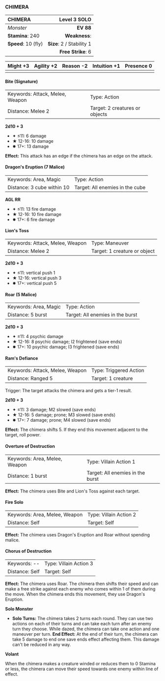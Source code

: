 ### CHIMERA

| CHIMERA             |          **Level 3 SOLO** |
| :------------------ | ------------------------: |
| *Monster*           |                 **EV 88** |
| **Stamina**: 240    |             **Weakness**: |
| **Speed**: 10 (fly) | **Size**: 2 / Stability 1 |
|                     |        **Free Strike**: 6 |

| **Might** +3 | **Agility** +2 | **Reason** -2 | **Intuition** +1 | **Presence** 0 |
| ------------ | -------------- | ------------- | ---------------- | -------------- |
|              |                |               |                  |                |

#### Bite (Signature)

|                                 |                                |
| :------------------------------ | :----------------------------- |
| Keywords: Attack, Melee, Weapon | Type: Action                   |
| Distance: Melee 2               | Target: 2 creatures or objects |

**2d10 + 3**

- ✦ ≤11: 6 damage
- ★ 12-16: 10 damage
- ✸ 17+: 13 damage

**Effect:** This attack has an edge if the chimera has an edge on the attack.

#### Dragon's Eruption (7 Malice)

|                            |                                 |
| :------------------------- | :------------------------------ |
| Keywords: Area, Magic      | Type: Action                    |
| Distance: 3 cube within 10 | Target: All enemies in the cube |

**AGL RR**

- ✦ ≤11: 13 fire damage
- ★ 12-16: 10 fire damage
- ✸ 17+: 6 fire damage

#### Lion's Toss

|                                 |                              |
| :------------------------------ | :--------------------------- |
| Keywords: Attack, Melee, Weapon | Type: Maneuver               |
| Distance: Melee 2               | Target: 1 creature or object |

**2d10 + 3**

- ✦ ≤11: vertical push 1
- ★ 12-16: vertical push 3
- ✸ 17+: vertical push 5

#### Roar (5 Malice)

|                       |                                  |
| :-------------------- | :------------------------------- |
| Keywords: Area, Magic | Type: Action                     |
| Distance: 5 burst     | Target: All enemies in the burst |

**2d10 + 3**

- ✦ ≤11: 4 psychic damage
- ★ 12-16: 8 psychic damage; I2 frightened (save ends)
- ✸ 17+: 10 psychic damage; I3 frightened (save ends)

#### Ram's Defiance

|                                 |                        |
| :------------------------------ | :--------------------- |
| Keywords: Attack, Melee, Weapon | Type: Triggered Action |
| Distance: Ranged 5              | Target: 1 creature     |

Trigger: The target attacks the chimera and gets a tier-1 result.

**2d10 + 3**

- ✦ ≤11: 3 damage; M2 slowed (save ends)
- ★ 12-16: 5 damage; prone; M3 slowed (save ends)
- ✸ 17+: 7 damage; prone; M4 slowed (save ends)

**Effect:** The chimera shifts 5. If they end this movement adjacent to the target, roll power.

#### Overture of Destruction

|                               |                                  |
| :---------------------------- | :------------------------------- |
| Keywords: Area, Melee, Weapon | Type: Villain Action 1           |
| Distance: 1 burst             | Target: All enemies in the burst |

**Effect:** The chimera uses Bite and Lion's Toss against each target.

#### Fire Solo

|                               |                        |
| :---------------------------- | :--------------------- |
| Keywords: Area, Melee, Weapon | Type: Villain Action 2 |
| Distance: Self                | Target: Self           |

**Effect:** The chimera uses Dragon's Eruption and Roar without spending malice.

#### Chorus of Destruction

|                |                        |
| :------------- | :--------------------- |
| Keywords: --   | Type: Villain Action 3 |
| Distance: Self | Target: Self           |

**Effect:** The chimera uses Roar. The chimera then shifts their speed and can make a free strike against each enemy who comes within 1 of them during the move. When the chimera ends this movement, they use Dragon's Eruption.

**Solo Monster**

- **Solo Turns:** The chimera takes 2 turns each round. They can use two actions on each of their turns and can take each turn after an enemy turn they choose. While dazed, the chimera can take one action and one maneuver per turn.  **End Effect:** At the end of their turn, the chimera can take 5 damage to end one save ends effect affecting them. This damage can't be reduced in any way.

**Volant**

When the chimera makes a creature winded or reduces them to 0 Stamina or less, the chimera can move their speed towards one enemy within line of effect.
